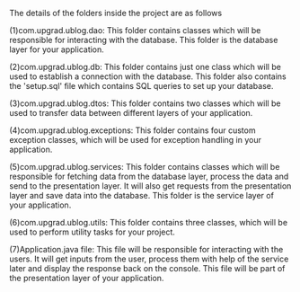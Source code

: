The details of the folders inside the project are as follows

(1)com.upgrad.ublog.dao: This folder contains classes which will be responsible for interacting with the database. This folder is the database layer for your application.

(2)com.upgrad.ublog.db: This folder contains just one class which will be used to establish a connection with the database. This folder also contains the 'setup.sql' file which contains SQL queries to set up your database.

(3)com.upgrad.ublog.dtos: This folder contains two classes which will be used to transfer data between different layers of your application.

(4)com.upgrad.ublog.exceptions: This folder contains four custom exception classes, which will be used for exception handling in your application.

(5)com.upgrad.ublog.services: This folder contains classes which will be responsible for fetching data from the database layer, process the data and send to the presentation layer. It will also get requests from the presentation layer and save data into the database. This folder is the service layer of your application.

(6)com.upgrad.ublog.utils: This folder contains three classes, which will be used to perform utility tasks for your project.

(7)Application.java file: This file will be responsible for interacting with the users. It will get inputs from the user, process them with help of the service later and display the response back on the console. This file will be part of the presentation layer of your application.
